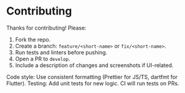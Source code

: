 # Contributing

Thanks for contributing! Please:

1. Fork the repo.
2. Create a branch: `feature/<short-name>` or `fix/<short-name>`.
3. Run tests and linters before pushing.
4. Open a PR to `develop`.
5. Include a description of changes and screenshots if UI-related.

Code style: Use consistent formatting (Prettier for JS/TS, dartfmt for Flutter).
Testing: Add unit tests for new logic. CI will run tests on PRs.
